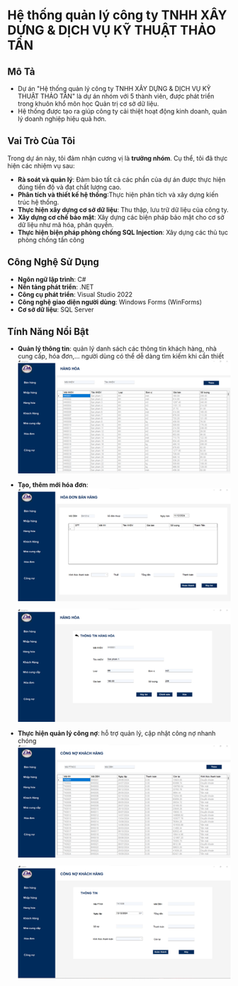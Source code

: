 # Hệ thống quản lý công ty TNHH XÂY DỰNG & DỊCH VỤ KỸ THUẬT THẢO TÂN
## Mô Tả
- Dự án "Hệ thống quản lý công ty TNHH XÂY DỰNG & DỊCH VỤ KỸ THUẬT THẢO TÂN" là dự án nhóm với 5 thành viên, được phát triển trong khuôn khổ môn học Quản trị cơ sở dữ liệu.
- Hệ thống được tạo ra giúp công ty cải thiệt hoạt động kinh doanh, quản lý doanh nghiệp hiệu quả hơn.
## Vai Trò Của Tôi
Trong dự án này, tôi đảm nhận cương vị là **trưởng nhóm**. Cụ thể, tôi đã thực hiện các nhiệm vụ sau:
- **Rà soát và quản lý**: Đảm bảo tất cả các phần của dự án được thực hiện đúng tiến độ và đạt chất lượng cao.
- **Phân tích và thiết kế hệ thống**:Thực hiện phân tích và xây dựng kiến trúc hệ thống.
- **Thực hiện xây dựng cơ sở dữ liệu**: Thu thập, lưu trữ dữ liệu của công ty.
- **Xây dựng cơ chế bảo mật**: Xây dựng các biện pháp bảo mật cho cơ sở dữ liệu như mã hóa, phân quyền.
- **Thực hiện biện pháp phòng chống SQL Injection**: Xây dựng các thủ tục phòng chống tấn công
## Công Nghệ Sử Dụng
- **Ngôn ngữ lập trình**: C#
- **Nền tảng phát triển**: .NET
- **Công cụ phát triển**: Visual Studio 2022
- **Công nghệ giao diện người dùng**: Windows Forms (WinForms)
- **Cơ sở dữ liệu**: SQL Server
## Tính Năng Nổi Bật
- **Quản lý thông tin**: quản lý danh sách các thông tin khách hàng, nhà cung cấp, hóa đơn,... người dùng có thể dễ dàng tìm kiếm khi cần thiết
![Hình ảnh mô tả dự án](image/hinh1.png)
- **Tạo, thêm mới hóa đơn**:
  ![Hình ảnh mô tả dự án](image/hinh2.png)

  ![Hình ảnh mô tả dự án](image/hinh3.png)
- **Thực hiện quản lý công nợ**: hỗ trợ quản lý, cập nhật công nợ nhanh chóng
  ![Hình ảnh mô tả dự án](image/hinh4.png)

  ![Hình ảnh mô tả dự án](image/hinh5.png)

